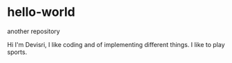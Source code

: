 # hello-world
another repository

Hi
I'm Devisri, I like coding and of implementing different things. 
I like to play sports.
